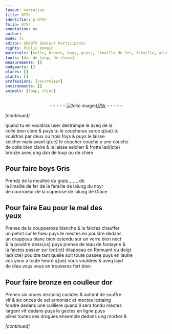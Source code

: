 ```yaml
---
layout: narrative
title: 079r
identifier: p-079r
folio: 079r
annotation: no
author:
mode: tc
editor: GR8975 Seminar Participants
rights: Public Domain
materials: [colle, bronze, boys, grais, limaille de fer, feraille, alung, coperose, alung de Glace, Eau, coupperose blanche, eau de fontayne, or, estaing, souffre vif, sel armoniac, argent vif]
tools: [dan de loup, de chien]
measurements: []
bodyparts: []
places: []
plants: []
professions: [courroieur]
environments: []
animals: [loup, chien]
---
```


<div class="folio" align="center">- - - - - <a href="http://gallica.bnf.fr/ark:/12148/btv1b10500001g/f163.item" target="_blank"><img src="https://cu-mkp.github.io/2017-workshop-edition/assets/photo-icon.png" alt="folio image: " style="display:inline-block; margin-bottom:-3px;"/>079r</a> - - - - - </div>  
 
*[continued]*
  
quand tu en vouldras user destrampe le aveq de la<br/> <span class="m">colle</span> bien clere & puys tu le coucheras surce q{ue} tu<br/> vouldras par deux ou trois foys & puys le laisse<br/> seicher mais avant q{ue} le coucher couche y une couche<br/> de <span class="m">colle</span> bien claire & le laisse seicher & frotte lad{icte}<br/> <span class="m">bronze</span> aveq ung <span class="tl">dan de <span class="al">loup</span></span> ou <span class="tl">de <span class="al">chien</span></span> 
 
 
  

## Pour faire <span class="m">boys</span> Gris

 
 Prendz de la moullee du <span class="m">grais</span> _ _ _ de<br/> la <span class="m">limaille de fer</span> de la <span class="m">feraille</span> de l<span class="m">alung</span> du noyr<br/> de <span class="pro">courroieur</span> de la <span class="m">coperose</span> de l<span class="m">alung de Glace</span>
 
 
  

## Pour faire <span class="m">Eau</span> pour le mal des<br/> yeux

 
 Prenes de la <span class="m">coupperose blanche</span> & la faictes chauffer<br/> un petict sur le foeu puys le mectes en pouldre dedans<br/> un drappeau blanc bien estendu sur un verre bien nect<br/> & la pouldre dess{us} puys prenes de l<span class="m">eau de fontayne</span> &<br/> la faictes passer sur led{ict} drappeau en Remuant du doigt<br/> lad{icte} pouldre tant quelle soit toute passee puys en lautre<br/> vos yeux a toute heure q{ue} vous vouldres & aveq layd<br/> de dieu vous vous en trouveres fort bien
 
 
  

## Pour faire <span class="m">bronze</span> en coulleur d<span class="m">or</span>

 
 Prenes six onces d<span class="m">estaing</span> cacides & aultant de <span class="m">souffre<br/> vif</span> & six onces de <span class="m">sel armoniac</span> et mectes l<span class="m">estaing</span><br/> fondre dedans une cuilliere quand Il sera fondu mectes<br/> l<span class="m">argent vif</span> dedans puys le gectes en ligne puys<br/> pilles toutes ses drogues ensemble dedans ung mortier &
 
*[continued]*
 
